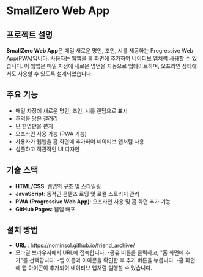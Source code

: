 # SmallZero Web App

## 프로젝트 설명

**SmallZero Web App**은 매일 새로운 명언, 조언, 시를 제공하는 Progressive Web App(PWA)입니다. 사용자는 웹앱을 홈 화면에 추가하여 네이티브 앱처럼 사용할 수 있습니다. 이 웹앱은 매일 자정에 새로운 명언을 자동으로 업데이트하며, 오프라인 상태에서도 사용할 수 있도록 설계되었습니다.

## 주요 기능

- 매일 자정에 새로운 명언, 조언, 시를 랜덤으로 표시
- 추억을 담은 갤러리
- 단 한명만을 편지
- 오프라인 사용 가능 (PWA 기능)
- 사용자가 웹앱을 홈 화면에 추가하여 네이티브 앱처럼 사용
- 심플하고 직관적인 UI 디자인

## 기술 스택

- **HTML/CSS**: 웹앱의 구조 및 스타일링
- **JavaScript**: 동적인 콘텐츠 로딩 및 로컬 스토리지 관리
- **PWA (Progressive Web App)**: 오프라인 사용 및 홈 화면 추가 기능
- **GitHub Pages**: 웹앱 배포

## 설치 방법

- **URL** : https://nominsol.github.io/friend_archive/
- 모바일 브라우저에서 URL에 접속합니다.
-공유 버튼을 클릭하고, "홈 화면에 추가"를 선택합니다.
-앱 이름과 아이콘을 확인한 후 추가 버튼을 누릅니다.
-홈 화면에 앱 아이콘이 추가되어 네이티브 앱처럼 실행할 수 있습니다.
